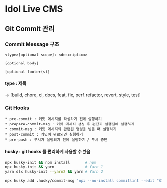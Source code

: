# Idol Live CMS

## Git Commit 관리

### Commit Message 구조

```text
<type>[optional scope]: <description>

[optional body]

[optional footer(s)]
```

#### type : 제목

-> [build, chore, ci, docs, feat, fix, perf, refactor, revert, style, test]

### Git Hooks

```text
* pre-commit : 커밋 메시지를 작성하기 전에 실행하기
* prepare-commit-msg : 커밋 메시지 생성 후 편집기 실행전에 실행하기
* commit-msg : 커밋 메시지와 관련된 명령을 넣을 때 실행하기
* post-commit : 커밋이 완료되면 실행하기
* pre-push : 푸시가 실행되기 전에 실행하기 / 푸시 중단
```

#### husky : git hooks 를 편리하게 사용할 수 있음

```bash
npx husky-init && npm install       # npm
npx husky-init && yarn              # Yarn 1
yarn dlx husky-init --yarn2 && yarn # Yarn 2

npx husky add .husky/commit-msg 'npx --no-install commitlint --edit "$1"'
```
